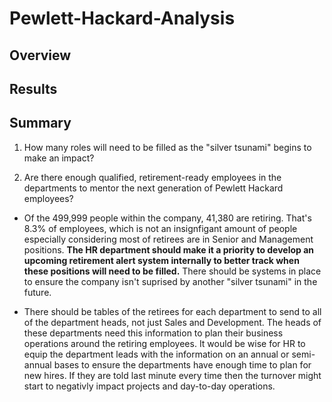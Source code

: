# Pewlett-Hackard-Analysis

## Overview


## Results

## Summary


1. How many roles will need to be filled as the "silver tsunami" begins to make an impact?


2. Are there enough qualified, retirement-ready employees in the departments to mentor the next generation of Pewlett Hackard employees?

- Of the 499,999 people within the company, 41,380 are retiring. That's 8.3% of employees, which is not an insignfigant amount of people especially considering most of retirees are in Senior and Management positions. **The HR department should make it a priority to develop an upcoming retirement alert system internally to better track when these positions will need to be filled.** There should be systems in place to ensure the company isn't suprised by another "silver tsunami" in the future.

- There should be tables of the retirees for each department to send to all of the department heads, not just Sales and Development. The heads of these departments need this information to plan their business operations around the retiring employees. It would be wise for HR to equip the department leads with the information on an annual or semi-annual bases to ensure the departments have enough time to plan for new hires. If they are told last minute every time then the turnover might start to negativly impact projects and day-to-day operations. 
